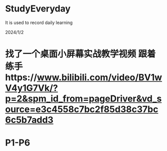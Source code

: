 # StudyEveryday
It is used to record daily learning

2024/1/2
# 找了一个桌面小屏幕实战教学视频 跟着练手https://www.bilibili.com/video/BV1wV4y1G7Vk/?p=2&spm_id_from=pageDriver&vd_source=e3c4558c7bc2f85d38c37bc6c5b7add3
# P1-P6
